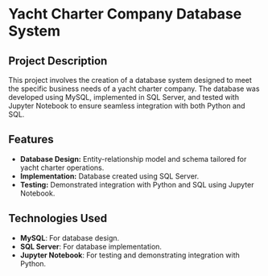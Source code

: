 # Yacht Charter Company Database System

## Project Description
This project involves the creation of a database system designed to meet the specific business needs of a yacht charter company. The database was developed using MySQL, implemented in SQL Server, and tested with Jupyter Notebook to ensure seamless integration with both Python and SQL.

## Features
- **Database Design:** Entity-relationship model and schema tailored for yacht charter operations.
- **Implementation:** Database created using SQL Server.
- **Testing:** Demonstrated integration with Python and SQL using Jupyter Notebook.

## Technologies Used
- **MySQL**: For database design.
- **SQL Server**: For database implementation.
- **Jupyter Notebook**: For testing and demonstrating integration with Python.
